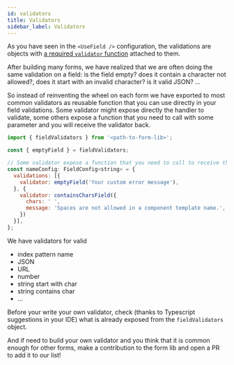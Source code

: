 ```yaml
---
id: validators
title: Validators
sidebar_label: Validators
---
```


As you have seen in the `<UseField />` configuration, the validations are objects with [a required `validator` function](../core/use_field#validator-required) attached to them.

After building many forms, we have realized that we are often doing the same validation on a field: is the field empty? does it contain a character not allowed?, does it start with an invalid character? is it valid JSON? ...

So instead of reinventing the wheel on each form we have exported to most common validators as reusable function that you can use directly in your field validations. Some validator might expose directly the handler to validate, some others expose a function that you need to call with some parameter and you will receive the validator back.

```js
import { fieldValidators } from '<path-to-form-lib>';

const { emptyField } = fieldValidators;

// Some validator expose a function that you need to call to receive the validator handler
const nameConfig: FieldConfig<string> = {
  validations: [{
    validator: emptyField('Your custom error message'),
  }, {
    validator: containsCharsField({
      chars: ' ',
      message: 'Spaces are not allowed in a component template name.',
    })
  }],
};
```

We have validators for valid

* index pattern name
* JSON
* URL
* number
* string start with char
* string contains char
* ...

Before your write your own validator, check (thanks to Typescript suggestions in your IDE) what is already exposed from the `fieldValidators` object.  

And if need to build your own validator and you think that it is common enough for other forms, make a contribution to the form lib and open a PR to add it to our list!
